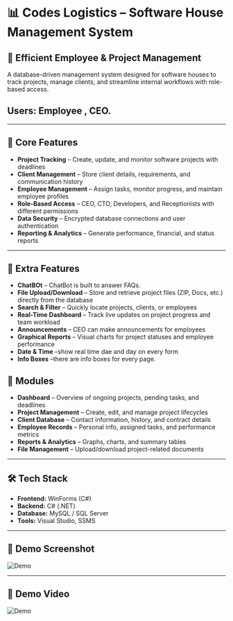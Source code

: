 # 📊 **Codes Logistics – Software House Management System**

## 💼 **Efficient Employee & Project Management**
A database-driven management system designed for software houses to track projects, manage clients, and streamline internal workflows with role-based access.

##  **Users:** Employee , CEO.
---

## 🚀 **Core Features**
- **Project Tracking** – Create, update, and monitor software projects with deadlines  
- **Client Management** – Store client details, requirements, and communication history  
- **Employee Management** – Assign tasks, monitor progress, and maintain employee profiles  
- **Role-Based Access** – CEO, CTO, Developers, and Receptionists with different permissions  
- **Data Security** – Encrypted database connections and user authentication  
- **Reporting & Analytics** – Generate performance, financial, and status reports  

---

## 🌟 **Extra Features**
- **ChatBOt** – ChatBot is built to answer FAQs.
- **File Upload/Download** – Store and retrieve project files (ZIP, Docs, etc.) directly from the database  
- **Search & Filter** – Quickly locate projects, clients, or employees  
- **Real-Time Dashboard** – Track live updates on project progress and team workload  
- **Announcements** – CEO can make announcements for employees 
- **Graphical Reports** – Visual charts for project statuses and employee performance
- **Date & Time** –show real time dae and day on every form
- **Info Boxes** –there are info boxes for every page.


## 📱 **Modules**
- **Dashboard** – Overview of ongoing projects, pending tasks, and deadlines  
- **Project Management** – Create, edit, and manage project lifecycles  
- **Client Database** – Contact information, history, and contract details  
- **Employee Records** – Personal info, assigned tasks, and performance metrics  
- **Reports & Analytics** – Graphs, charts, and summary tables  
- **File Management** – Upload/download project-related documents  

---

## 🛠️ **Tech Stack**
- **Frontend:** WinForms (C#)
- **Backend:** C# (.NET)  
- **Database:** MySQL / SQL Server  
- **Tools:** Visual Studio, SSMS

---

## 📸 **Demo Screenshot**
![Demo](./codeslogistics-demo.png)

---

## 🎥 **Demo Video**
![Demo](./codeslogistics-demo.gif)
